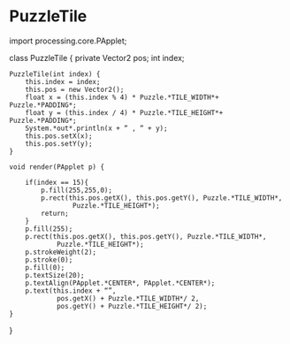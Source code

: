 # PuzzleTile
import processing.core.PApplet;

class PuzzleTile {
    private Vector2 pos;
    int index;

    PuzzleTile(int index) {
        this.index = index;
        this.pos = new Vector2();
        float x = (this.index % 4) * Puzzle.*TILE_WIDTH*+ Puzzle.*PADDING*;
        float y = (this.index / 4) * Puzzle.*TILE_HEIGHT*+ Puzzle.*PADDING*;
        System.*out*.println(x + “ , “ + y);
        this.pos.setX(x);
        this.pos.setY(y);
    }

    void render(PApplet p) {

        if(index == 15){
            p.fill(255,255,0);
            p.rect(this.pos.getX(), this.pos.getY(), Puzzle.*TILE_WIDTH*,
                    Puzzle.*TILE_HEIGHT*);
            return;
        }
        p.fill(255);
        p.rect(this.pos.getX(), this.pos.getY(), Puzzle.*TILE_WIDTH*,
                Puzzle.*TILE_HEIGHT*);
        p.strokeWeight(2);
        p.stroke(0);
        p.fill(0);
        p.textSize(20);
        p.textAlign(PApplet.*CENTER*, PApplet.*CENTER*);
        p.text(this.index + “”,
                pos.getX() + Puzzle.*TILE_WIDTH*/ 2,
                pos.getY() + Puzzle.*TILE_HEIGHT*/ 2);
    }
}

